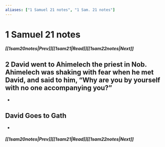 ```yaml
---
aliases: ["1 Samuel 21 notes", "1 Sam. 21 notes"]
---
```

# 1 Samuel 21 notes
##### <span class=arrow-left></span>[[1sam20notes|Prev]]<span class=navigation-separator></span>[[1sam21|Read]]<span class=navigation-separator></span>[[1sam22notes|Next]]<span class=arrow-right></span>
## 2 David went to Ahimelech the priest in Nob. Ahimelech was shaking with fear when he met David, and said to him, “Why are you by yourself with no one accompanying you?”
- 
## David Goes to Gath
- 
##### <span class=arrow-left></span>[[1sam20notes|Prev]]<span class=navigation-separator></span>[[1sam21|Read]]<span class=navigation-separator></span>[[1sam22notes|Next]]<span class=arrow-right></span>